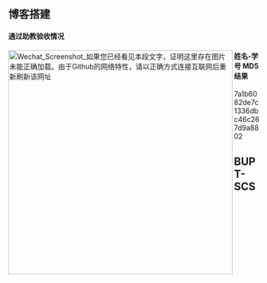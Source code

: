 ## 博客搭建  

#### 通过助教验收情况  
<img align="left" width="450" src="https://github.com/wangquanlikun/wangquanlikun.github.io/blob/main/HOMEWORK/screenshot.jpg?raw=true" alt="Wechat_Screenshot_如果您已经看见本段文字，证明这里存在图片未能正确加载。由于Github的网络特性，请以正确方式连接互联网后重新刷新该网址">

#### 姓名-学号 MD5结果  
7a1b6082de7c1336dbc46c267d9a8802  

## BUPT-SCS
